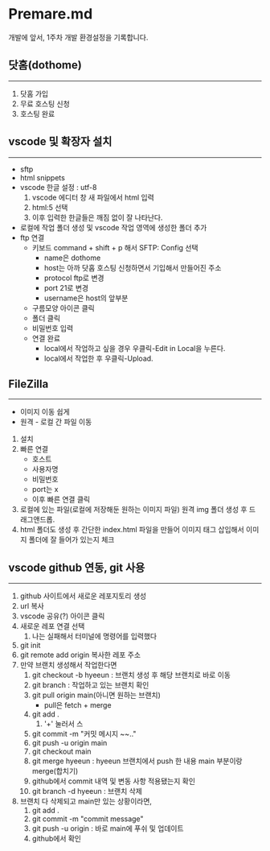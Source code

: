 # Premare.md

개발에 앞서, 1주차 개발 환경설정을 기록합니다.

## 닷홈(dothome)

---

1. 닷홈 가입
2. 무료 호스팅 신청
3. 호스팅 완료

## vscode 및 확장자 설치

---

- sftp
- html snippets
- vscode 한글 설정 : utf-8
  1. vscode 에디터 창 새 파일에서 html 입력
  2. html:5 선택
  3. 이후 입력한 한글들은 깨짐 없이 잘 나타난다.
- 로컬에 작업 폴더 생성 및 vscode 작업 영역에 생성한 폴더 추가
- ftp 연결
  - 키보드 command + shift + p 해서 SFTP: Config 선택
    - name은 dothome
    - host는 아까 닷홉 호스팅 신청하면서 기입해서 만들어진 주소
    - protocol ftp로 변경
    - port 21로 변경
    - username은 host의 앞부분
  - 구름모양 아이콘 클릭
  - 폴더 클릭
  - 비밀번호 입력
  - 연결 완료
    - local에서 작업하고 싶을 경우 우클릭-Edit in Local을 누른다.
    - local에서 작업한 후 우클릭-Upload.

## FileZilla

---

- 이미지 이동 쉽게
- 원격 - 로컬 간 파일 이동

1. 설치
2. 빠른 연결
   - 호스트
   - 사용자명
   - 비밀번호
   - port는 x
   - 이후 빠른 연결 클릭
3. 로컬에 있는 파일(로컬에 저장해둔 원하는 이미지 파일) 원격 img 폴더 생성 후 드래그앤드롭.
4. html 폴더도 생성 후 간단한 index.html 파일을 만들어 이미지 태그 삽입해서 이미지 폴더에 잘 들어가 있는지 체크

## vscode github 연동, git 사용

---

1. github 사이트에서 새로운 레포지토리 생성
2. url 복사
3. vscode 공유(?) 아이콘 클릭
4. 새로운 레포 연결 선택
   1. 나는 실패해서 터미널에 명령어를 입력했다
5. git init
6. git remote add origin 복사한 레포 주소
7. 만약 브랜치 생성해서 작업한다면
   1. git checkout -b hyeeun : 브랜치 생성 후 해당 브랜치로 바로 이동
   2. git branch : 작업하고 있는 브랜치 확인
   3. git pull origin main(아니면 원하는 브랜치)
      - pull은 fetch + merge
   4. git add .
      1. '+' 눌러서 스
   5. git commit -m "커밋 메시지 ~~.."
   6. git push -u origin main
   7. git checkout main
   8. git merge hyeeun : hyeeun 브랜치에서 push 한 내용 main 부분이랑 merge(합치기)
   9. github에서 commit 내역 및 변동 사항 적용됐는지 확인
   10. git branch -d hyeeun : 브랜치 삭제
8. 브랜치 다 삭제되고 main만 있는 상황이라면,
   1. git add .
   2. git commit -m "commit message"
   3. git push -u origin : 바로 main에 푸쉬 및 업데이트
   4. github에서 확인
